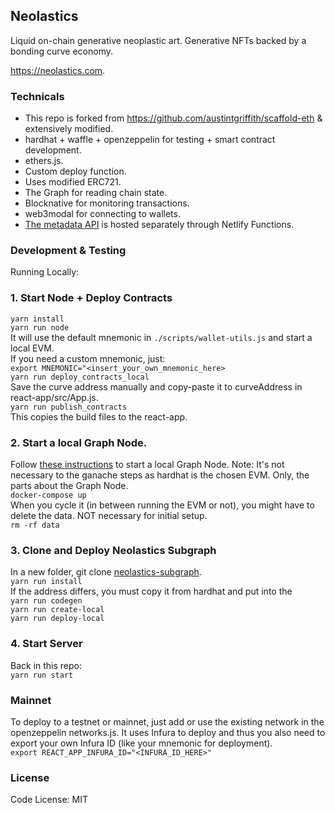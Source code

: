 
## Neolastics

Liquid on-chain generative neoplastic art. Generative NFTs backed by a bonding curve economy.

https://neolastics.com.

### Technicals

- This repo is forked from https://github.com/austintgriffith/scaffold-eth & extensively modified.
- hardhat + waffle + openzeppelin for testing + smart contract development.
- ethers.js.
- Custom deploy function.
- Uses modified ERC721.
- The Graph for reading chain state.
- Blocknative for monitoring transactions.
- web3modal for connecting to wallets.
- [The metadata API](https://github.com/simondlr/neolastics_metadata) is hosted separately through Netlify Functions. 
  
### Development & Testing

Running Locally:

### 1. Start Node + Deploy Contracts 
```yarn install```  
```yarn run node```   
It will use the default mnemonic in ```./scripts/wallet-utils.js``` and start a local EVM.   
If you need a custom mnemonic, just:   
```export MNEMONIC="<insert_your_own_mnemonic_here>```   
```yarn run deploy_contracts_local```    
Save the curve address manually and copy-paste it to curveAddress in react-app/src/App.js.   
```yarn run publish_contracts```  
This copies the build files to the react-app.

### 2. Start a local Graph Node.
Follow [these instructions](https://thegraph.com/docs/quick-start#local-development) to start a local Graph Node. Note: It's not necessary to the ganache steps as hardhat is the chosen EVM. Only, the parts about the Graph Node.  
```docker-compose up```  
When you cycle it (in between running the EVM or not), you might have to delete the data. NOT necessary for initial setup.  
```rm -rf data``` 

### 3. Clone and Deploy Neolastics Subgraph
In a new folder, git clone [neolastics-subgraph](https://github.com/simondlr/neolastics-subgraph).    
```yarn run install```  
If the address differs, you must copy it from hardhat and put into the   
```yarn run codegen```  
```yarn run create-local```  
```yarn run deploy-local```  

### 4. Start Server
Back in this repo:   
```yarn run start```

### Mainnet

To deploy to a testnet or mainnet, just add or use the existing network in the openzeppelin networks.js. It uses Infura to deploy and thus you also need to export your own Infura ID (like your mnemonic for deployment).  
  ```export REACT_APP_INFURA_ID="<INFURA_ID_HERE>"```

### License

Code License:
MIT

